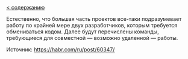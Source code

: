 [< содержанию](./readme.md)

Естественно, что большая часть проектов все-таки подразумевает работу по крайней
мере двух разработчиков, которым требуется обмениваться кодом. Далее будут
перечислены команды, требующиеся для совместной — возможно удаленной — работы.

Источник: https://habr.com/ru/post/60347/
